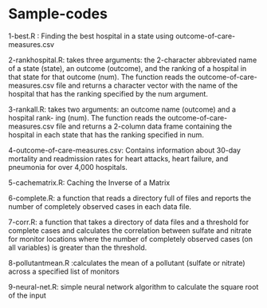 Sample-codes
============
1-best.R : Finding the best hospital in a state using outcome-of-care-measures.csv

2-rankhospital.R: takes three arguments: the 2-character abbreviated name of a state 
(state), an outcome (outcome), and the ranking of a hospital in that state for that 
outcome (num). The function reads the outcome-of-care-measures.csv file and returns 
a character vector with the name of the hospital that has the ranking specified by 
the num argument.

3-rankall.R: takes two arguments: an outcome name (outcome) and a hospital rank- ing (num). 
The function reads the outcome-of-care-measures.csv file and returns a 2-column data frame 
containing the hospital in each state that has the ranking specified in num.

4-outcome-of-care-measures.csv: Contains information about 30-day mortality and 
readmission rates for heart attacks, heart failure, and pneumonia for over 4,000 hospitals.

5-cachematrix.R: Caching the Inverse of a Matrix

6-complete.R: a function that reads a directory full of files and reports the number of 
completely observed cases in each data file.

7-corr.R: a function that takes a directory of data files and a threshold for complete 
cases and calculates the correlation between sulfate and nitrate for monitor locations 
where the number of completely observed cases (on all variables) is greater than the threshold.

8-pollutantmean.R :calculates the mean of a pollutant (sulfate or nitrate) across a specified list of monitors

9-neural-net.R: simple neural network algorithm to calculate the square root of the input 

